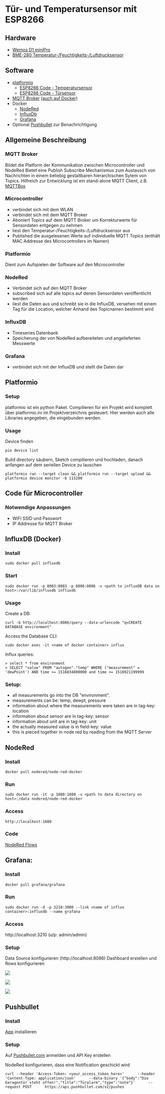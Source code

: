 # Tür- und Temperatursensor mit ESP8266

## Hardware

- [Wemos D1 miniPro](https://arduino-projekte.info/wemos-d1-mini-pro/)
- [BME-280 Temperatur-/Feuchtigkeits-/Luftdrucksensor](https://learn.adafruit.com/adafruit-bme280-humidity-barometric-pressure-temperature-sensor-breakout/downloads)

## Software

- [platformio](https://platformio.org/)
  - [ESP8266 Code - Temperatursensor](https://github.com/alexfederlin/esp32stuff/tree/master/temp_mqtt8266)
  - [ESP8266 Code - Türsensor](https://github.com/alexfederlin/espstuff/tree/master/dooralarm)
- [MQTT Broker](https://mosquitto.org/) [(auch auf Docker)](https://hub.docker.com/_/eclipse-mosquitto/)
- Docker
  - [NodeRed](https://hub.docker.com/r/nodered/node-red-docker/)
  - [InfluxDb](https://hub.docker.com/_/influxdb/)
  - [Grafana](https://hub.docker.com/r/grafana/grafana/)
- Optional [Pushbullet](https://www.pushbullet.com/) zur Benachrichtigung


## Allgemeine Beschreibung
### MQTT Broker

Bildet die Platform der Kommunikation zwischen Microcontroller und NodeRed
Bietet eine Publish Subscribe Mechanismus zum Austausch von Nachrichten in einem beliebig gestaltbaren hierarchischen Sytem von Topics.
Hilfreich zur Entwicklung ist ein stand-alone MQTT Client, z.B. [MQTTBox](http://workswithweb.com/mqttbox.html)

### Microcontroller 
- verbindet sich mit dem WLAN
- verbindet sich mit dem MQTT Broker
- Aboniert Topics auf dem MQTT Broker um Korrekturwerte für Sensordaten entgegen zu nehmen
- liest den Temperatur-/Feuchtigkeits-/Luftdrucksensor aus
- Published die ausgelesenen Werte auf individuelle MQTT Topics (enthält MAC Addresse des Microcontrollers im Namen)

### Platformio

Dient zum Aufspielen der Software auf den Microcontroller

### NodeRed
- Verbindet sich auf den MQTT Broker
- subscribed sich auf alle topics auf denen Sensordaten veröffentlicht werden
- liest die Daten aus und schreibt sie in die InfluxDB, versehen mit einem Tag für die Location, welcher Anhand des Topicnamen bestimmt wird

### InfluxDB
- Timeseries Datenbank
- Speicherung der von NodeRed aufbereiteten und angelieferten Messwerte 

### Grafana
- verbindet sich mit der InfluxDB und stellt die Daten dar

## Platformio
### Setup

platformio ist ein python Paket.
Compilieren für ein Projekt wird komplett über platformio.ini im Projektverzeichnis gesteuert.
Hier werden auch alle Libraries angegeben, die eingebunden werden.

### Usage

Device finden

    pio device list

Build directory säubern, Sketch compilieren und hochladen, danach anfangen auf dem seriellen Device zu lauschen

    platformio run --target clean && platformio run --target upload && platformio device monitor -b 115200
    
## Code für Microcontroller
### Notwendige Anpassungen
- WiFi SSID und Passwort
- IP Addresse für MQTT Broker

## InfluxDB (Docker)
### Install
    sudo docker pull influxdb
### Start
    sudo docker run -p 8083:8083 -p 8086:8086 -v <path to influxDB data on host>:/var/lib/influxdb influxdb

### Usage
Create a DB: 

    curl -G http://localhost:8086/query --data-urlencode "q=CREATE DATABASE environment"

Access the Database CLI:

    sudo docker exec -it <name of docker container> influx

Influx queries: 

    > select * from environment
    > SELECT "value" FROM "autogen"."temp" WHERE ("measurement" = 'dewPoint') AND time >= 1516834800000 and time <= 1516921199999


### Setup:
- all measurements go into the DB "environment". 
- measurements can be: temp, dewpt, pressure
- information about where the measurements were taken are in tag-key: location
- information about sensor are in tag-key: sensor
- information about unit are in tag-key: unit
- the actually measured value is in field-key: value
- this is pieced together in node red by reading from the MQTT Server

## NodeRed
### Install
    docker pull nodered/node-red-docker
### Run
    sudo docker run -it -p 1880:1880 -v <path to data directory on host>:/data nodered/node-red-docker

### Access

    http://localhost:1880
### Code

[NodeRed Flows](https://github.com/alexfederlin/esp32stuff/tree/master/nodered)

## Grafana: 
### Install
    docker pull grafana/grafana
### Run
    sudo docker run -d -p 3210:3000 --link <name of influx container>:influxdb --name grafana
### Access

http://localhost:3210 (u/p: admin/admin)

### Setup

Data Source konfigurieren (http://localhost:8086)
Dashboard erstellen und Rows konfigurieren


![](https://d2mxuefqeaa7sj.cloudfront.net/s_8209757245AA9E8AFCEB69AF91F5DC5177A88B303B7853E8FB49343D4E6016F6_1530220623800_image.png)

![](https://d2mxuefqeaa7sj.cloudfront.net/s_8209757245AA9E8AFCEB69AF91F5DC5177A88B303B7853E8FB49343D4E6016F6_1530220673435_image.png)

![](https://d2mxuefqeaa7sj.cloudfront.net/s_8209757245AA9E8AFCEB69AF91F5DC5177A88B303B7853E8FB49343D4E6016F6_1530220743493_image.png)

## Pushbullet

### Install

[App](https://play.google.com/store/apps/details?id=com.pushbullet.android&referrer=utm_source%3Dpushbullet.com) installieren

### Setup

Auf [Pushbullet.com](https://www.pushbullet.com/) anmelden und API Key erstellen

NodeRed konfigurieren, dass eine Notification geschickt wird
```
curl --header 'Access-Token: <your_access_token_here>'      --header 'Content-Type: application/json'      --data-binary '{"body":"Die Garagentür steht offen!","title":"Türalarm","type":"note"}'      --request POST      https://api.pushbullet.com/v2/pushes
```
